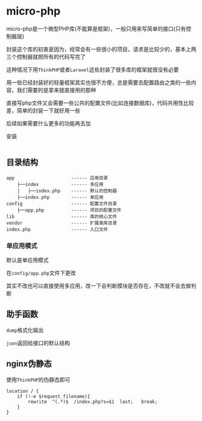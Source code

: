 # micro-php

micro-php是一个微型PHP库(不能算是框架)，一般只用来写简单的接口(只有控制器层)

封装这个库的初衷是因为，经常会有一些很小的项目，请求是比较少的，基本上两三个控制器就把所有的代码写完了

这种情况下用`ThinkPHP`或者`Laravel`这些封装了很多库的框架就很没有必要

用一些已经封装好的轻量框架其实也很不方便，总是需要去配置路由之类的一些内容，我们需要的是拿来就直接用的那种

直接写php文件又会需要一些公共的配置文件(比如连接数据库)，代码共用性比较差，简单的封装一下就好用一些

后续如果需要什么更多的功能再去加

安装

```

```

## 目录结构
```
app                     ------ 应用目录
    ├──index            ------ 多应用
    │   ├──index.php    ------ 默认的控制器
    ├──index.php        ------ 单应用
config                  ------ 配置文件目录
    ├──app.php          ------ 项目的配置文件
lib                     ------ 库的核心文件
vendor                  ------ 扩展类库目录
index.php               ------ 入口文件
```

### 单应用模式

默认是单应用模式

在`config/app.php`文件下更改

其实不改也可以直接使用多应用，改一下会判断模块是否存在，不改就不会去做判断

## 助手函数

`dump`格式化输出

`json`返回给接口的默认结构

## nginx伪静态

使用`ThinkPHP`的伪静态即可

```
location / {
	if (!-e $request_filename){
		rewrite  ^(.*)$  /index.php?s=$1  last;   break;
	}
}
```